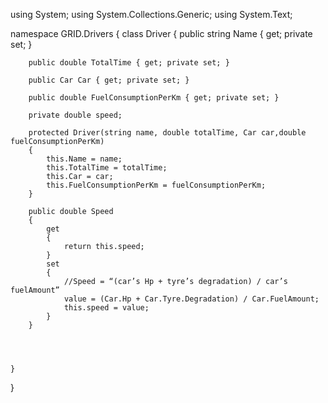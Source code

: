 using System;
using System.Collections.Generic;
using System.Text;


namespace GRID.Drivers
{
    class Driver
    {
        public string Name { get; private set; }

        public double TotalTime { get; private set; }

        public Car Car { get; private set; }

        public double FuelConsumptionPerKm { get; private set; }

        private double speed;

        protected Driver(string name, double totalTime, Car car,double fuelConsumptionPerKm)
        {
            this.Name = name;
            this.TotalTime = totalTime;
            this.Car = car;
            this.FuelConsumptionPerKm = fuelConsumptionPerKm;
        }

        public double Speed
        {
            get
            {
                return this.speed;
            }
            set
            {
                //Speed = “(car’s Hp + tyre’s degradation) / car’s fuelAmount”
                value = (Car.Hp + Car.Tyre.Degradation) / Car.FuelAmount;
                this.speed = value;
            }
        }

       


    }
}
